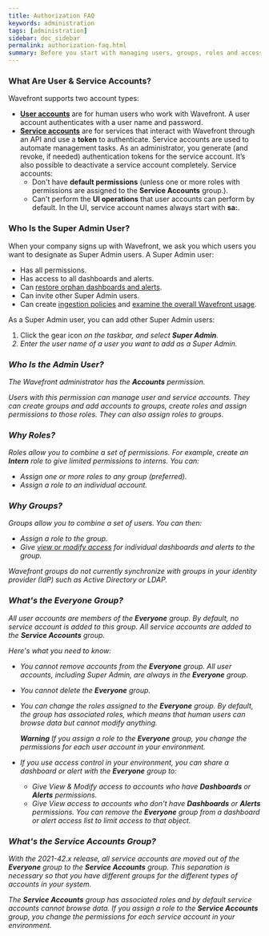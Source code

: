 ```yaml
---
title: Authorization FAQ
keywords: administration
tags: [administration]
sidebar: doc_sidebar
permalink: authorization-faq.html
summary: Before you start with managing users, groups, roles and access to Wavefront and Wavefront objects, here are some FAQs.
---
```


### What Are User & Service Accounts?

Wavefront supports two account types:
* [**User accounts**](user-accounts.html) are for human users who work with Wavefront. A user account authenticates with a user name and password.
* [**Service accounts**](service-accounts.html) are for services that interact with Wavefront through an API and use a **token** to authenticate. Service accounts are used to automate management tasks. As an administrator, you generate (and revoke, if needed) authentication tokens for the service account. It’s also possible to deactivate a service account completely. 
 Service accounts:
  - Don't have **default permissions** (unless one or more roles with permissions are assigned to the **Service Accounts** group.).
  - Can't perform the **UI operations** that user accounts can perform by default.
  In the UI, service account names always start with **sa:**.

### Who Is the Super Admin User?

When your company signs up with Wavefront, we ask you which users you want to designate as Super Admin users. A Super Admin user:
* Has all permissions.
* Has access to all dashboards and alerts.
* Can [restore orphan dashboards and alerts](access.html#making-orphan-dashboards-visible).
* Can invite other Super Admin users.
* Can create [ingestion policies](ingestion_policies.html) and [examine the overall Wavefront usage](examine_usage.html).

As a Super Admin user, you can add other Super Admin users:

1. Click the gear icon <i class="fa fa-cog"/> on the taskbar, and select **Super Admin**.
2. Enter the user name of a user you want to add as a Super Admin.

### Who Is the Admin User?

The Wavefront administrator has the **Accounts** permission. 

Users with this permission can manage user and service accounts. They can create groups and add accounts to groups, create roles and assign permissions to those roles. They can also assign roles to groups.

### Why Roles?

Roles allow you to combine a set of permissions. For example, create an **Intern** role to give limited permissions to interns. You can:
* Assign one or more roles to any group (preferred).
* Assign a role to an individual account.

### Why Groups?

Groups allow you to combine a set of users. You can then:
* Assign a role to the group.
* Give [view or modify access](access.html) for individual dashboards and alerts to the group.

Wavefront groups do *not* currently synchronize with groups in your identity provider (IdP) such as Active Directory or LDAP.


### What's the Everyone Group?

All user accounts are members of the **Everyone** group. By default, no service account is added to this group. All service accounts are added to the **Service Accounts** group.

Here's what you need to know:

* You cannot remove accounts from the **Everyone** group. All user accounts, including Super Admin, are always in the **Everyone** group.
* You cannot delete the **Everyone** group.
* You can change the roles assigned to the **Everyone** group. By default, the group has associated roles, which means that human users can browse data but cannot modify anything. 

  **Warning** If you assign a role to the **Everyone** group, you change the permissions for each user account in your environment.
* If you use access control in your environment, you can share a dashboard or alert with the **Everyone** group to:
  - Give View & Modify access to accounts who have **Dashboards** or **Alerts** permissions.
  - Give View access to accounts who don't have **Dashboards** or **Alerts** permissions.
  You can remove the **Everyone** group from a dashboard or alert access list to limit access to that object.
  
  
### What's the Service Accounts Group?

With the 2021-42.x release, all service accounts are moved out of the **Everyone** group to the **Service Accounts** group. This separation is necessary so that you have different groups for the different types of accounts in your system. 

The **Service Accounts** group has associated roles and by default service accounts cannot browse data. If you assign a role to the **Service Accounts** group, you change the permissions for each service account in your environment.




  
